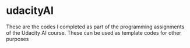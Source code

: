 # udacityAI
These are the codes I completed as part of the programming assignments of the Udacity AI course. These can be used as template codes for other purposes
